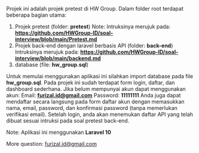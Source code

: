Projek ini adalah projek pretest di HW Group. Dalam folder root terdapat beberapa bagian utama:
1. Projek pretest (folder: **pretest**) Note:
   Intruksinya merujuk pada: **https://github.com/HWGroup-ID/soal-interview/blob/main/Pretest.md**
2. Projek back-end dengan laravel berbasis API (folder: **back-end**)
   Intruksinya merujuk pada: **https://github.com/HWGroup-ID/soal-interview/blob/main/backend.md**
3. database (file: **hw_group.sql**)

Untuk memulai menggunakan aplikasi ini silahkan import database pada file **hw_group.sql**. Pada projek ini sudah terdapat form login, daftar, dan dashboard sederhana.
Jika belum mempunyai akun dapat menggunakan akun:
Email: **furizal.id@gmail.com**
Password: **11111111**
Anda juga dapat mendaftar secara langsung pada form daftar akun dengan memasukkan nama, email, password, dan konfirmasi password (tanpa memerlukan verifikasi email).
Setelah login, anda akan menemukan daftar API yang telah dibuat sesuai intruksi pada soal pretest back-end.

Note: Aplikasi ini menggunakan **Laravel 10**

More question: furizal.id@gmail.com
